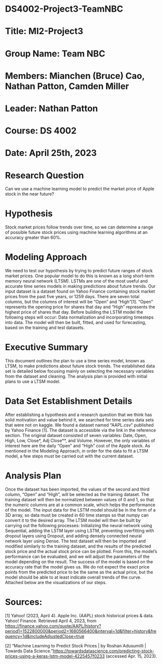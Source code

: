 # DS4002-Project3-TeamNBC
# Title: MI2-Project3
# Group Name: Team NBC
# Members: Mianchen (Bruce) Cao, Nathan Patton, Camden Miller
# Leader: Nathan Patton
# Course: DS 4002
# Date: April 25th, 2023

# Research Question
Can we use a machine learning model to predict the market price of Apple stock in the near future? 

# Hypothesis
Stock market prices follow trends over time, so we can determine a range of possible future stock prices using machine learning algorithms at an accuracy greater than 60%.

# Modeling Approach
We need to test our hypothesis by trying to predict future ranges of stock market prices. One popular model to do this is known as a long short-term memory neural network (LTSM). LSTMs are one of the most useful and accurate time series models in making predictions about future trends. Our input dataset is a dataset found on Yahoo Finance containing stock market prices from the past five years, or 1259 days. There are seven total columns, but the columns of interest will be “Open” and “High”[1]. “Open” represents the opening price for shares that day and “High” represents the highest price of shares that day. Before building the LSTM model the following steps will occur: Data normalization and incorporating timesteps into data. The model will then be built, fitted, and used for forecasting, based on the training and test datasets. 

# Executive Summary
This document outlines the plan to use a time series model, known as LTSM, to make predictions about future stock trends. The established data set is detailed below focusing mainly on selecting the necessary variables from the dataset and cleaning. The analysis plan is provided with initial plans to use a LTSM model. 

# Data Set Establishment Details
After establishing a hypothesis and a research question that we think has solid motivation and value behind it, we searched for time series data sets that were not on kaggle. We found a dataset named “AAPL.csv” published by Yahoo Finance [1]. The dataset is accessible via the link in the reference section. The original dataset consisted of seven variables: Date, Open, High, Low, Close*, Adj Close**, and Volume. However, the only variables of interest here are the daily “Open” and “High” cost of the Apple stock. As mentioned in the Modeling Approach, in order for the data to fit a LTSM model, a few steps must be carried out with the current dataset. 

# Analysis Plan 
Once the dataset has been imported, the values of the second and third column, “Open” and “High”, will be selected as the training dataset. The training dataset will then be normalized between values of 0 and 1, so that the numeric columns are at a common scale, which helps the performance of the model. The input data for the LSTM model should be in the form of a 3D array, so data must be created in 60 time stamps so that numpy can convert it to the desired array. The LTSM model will then be built by carrying out the following processes: Initializing the neural network using Sequential, adding the LSTM layer using LSTM, preventing overfitting with dropout layers using Dropout, and adding densely connected neural network layer using Dense. The test dataset will then be imported and modified similarly to the training dataset, and the results of the predicted stock price and the actual stock price can be plotted. From this, the model’s performance can be evaluated, and we will adjust the parameters of the model depending on the result. The success of the model is based on the accuracy rate that the model gives us. We do not expect the exact price points from the predicted price to be the same as the actual price, but the model should be able to at least indicate overall trends of the curve. Attached below are the visualizations of our steps.

# Sources:
[1]	Yahoo! (2023, April 4). Apple Inc. (AAPL) stock historical prices & data. Yahoo! Finance.
Retrieved April 4, 2023, from https://finance.yahoo.com/quote/AAPL/history?period1=1522800000&period2=1680566400&interval=1d&filter=history&frequency=1d&includeAdjustedClose=true 

[2]	“Machine Learning to Predict Stock Prices | by Roshan Adusumilli | Towards Data         Science.”https://towardsdatascience.com/predicting-stock-prices-using-a-keras-lstm-model-4225457f0233 (accessed Apr. 15, 2023).
